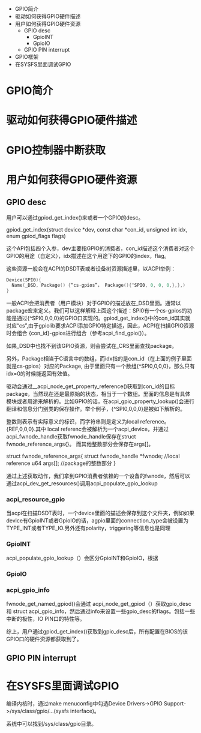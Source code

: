 + GPIO简介
+ 驱动如何获得GPIO硬件描述
+ 用户如何获得GPIO硬件资源
   + GPIO desc
      + GpioINT
      + GpioIO
   + GPIO PIN interrupt
+ GPIO框架
+ 在SYSFS里面调试GPIO


# GPIO简介

# 驱动如何获得GPIO硬件描述

# GPIO控制器中断获取

# 用户如何获得GPIO硬件资源

## GPIO desc
用户可以通过gpiod_get_index()来或者一个GPIO的desc。

gpiod_get_index(struct device *dev, const char *con_id, unsigned int idx, enum gpiod_flags flags)

这个API包括四个入参，dev主要指GPIO的消费者，con_id描述这个消费者对这个GPIO的用途（自定义），idx描述在这个用途下的GPIO的index，flag。

这些资源一般会在ACPI的DSDT表或者设备树资源描述里，以ACPI举例：
``` C
Device(SPI0){
  Name(_DSD, Package() {“cs-gpios”， Package(){^SPI0, 0, 0, 0,},},)
}
```

一般ACPI会把消费者（用户模块）对于GPIO的描述放在_DSD里面。通常以package宏来定义。我们可以这样解释上面这个描述：SPI0有一个cs-gpios的功能是通过{^SPI0,0,0,0}的GPIO口实现的。gpiod_get_index()中的con_id其实就对应“cs”,由于gpiolib要求ACPI添加GPIO特定描述，因此，ACPI在扫描GPIO资源时会组合 {con_id}-gpios进行组合（参考acpi_find_gpio()）。

如果_DSD中也找不到该GPIO资源，则会尝试在_CRS里面查找package。

另外，Package相当于C语言中的数组，而idx指的是con_id（在上面的例子里面就是cs-gpios）对应的Package, 由于里面只有一个数组{^SPI0,0,0,0}，那么只有idx=0的时候能返回有效值。

驱动会通过__acpi_node_get_property_reference()获取到con_id的目标package，当然现在还是最原始的状态，相当于一个数组。里面的信息是有具体模块或者用途来解析的。比如GPIO的话，在acpi_gpio_property_lookup()会进行翻译和信息分门别类的保存操作。举个例子，{^SPI0,0,0,0}是被如下解析的。

整数则表示有实际意义的标识，而字符串则是定义为local reference。  {REF,0,0,0}.其中 local referenc会被解析为一个acpi_device，并通过acpi_fwnode_handle获取fwnode_handle保存在struct fwnode_reference_args{}。 而其他整数部分会保存在args[]。

struct fwnode_reference_args{
  struct fwnode_handle *fwnode;  //local reference
  u64 args[];  //package的整数部分
}

通过上述获取动作，我们拿到GPIO消费者依赖的一个设备的fwnode，然后可以通过acpi_dev_get_resources()调用acpi_populate_gpio_lookup

### acpi_resource_gpio
当acpi在扫描DSDT表时，一个device里面的描述会保存到这个文件夹，例如如果device有GpioINT或者GpioIO的话，agpio里面的connection_type会被设置为TYPE_INT或者TYPE_IO.另外还有polarity，triggering等信息也是同理

### GpioINT
acpi_populate_gpio_lookup（）会区分GpioINT和GpioIO，根据

### GpioIO

### acpi_gpio_info

fwnode_get_named_gpiod()会通过 acpi_node_get_gpiod（）获取gpio_desc和 struct acpi_gpio_info，然后通过info来设置一些gpio_desc的flags。包括一些中断的极性，IO PIN口的特性等。

综上，用户通过gpiod_get_index()获取到gpio_desc后，所有配置在BIOS的该GPIO口的硬件资源都获取到了。


## GPIO PIN interrupt

# 在SYSFS里面调试GPIO
编译内核时，通过make menuconfig中勾选Device Drivers->GPIO Support->/sys/class/gpio/...(sysfs interface)。

系统中可以找到/sys/class/gpio目录。

